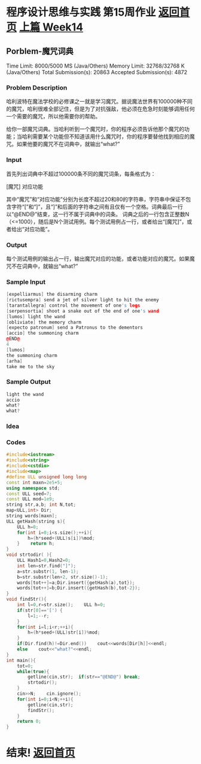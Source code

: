 # 程序设计思维与实践 第15周作业    [返回首页](./index.md)   [上篇 Week14](./week14.md)

## Porblem-魔咒词典
Time Limit: 8000/5000 MS (Java/Others)    Memory Limit: 32768/32768 K (Java/Others)
Total Submission(s): 20863    Accepted Submission(s): 4872


### Problem Description
哈利波特在魔法学校的必修课之一就是学习魔咒。据说魔法世界有100000种不同的魔咒，哈利很难全部记住，但是为了对抗强敌，他必须在危急时刻能够调用任何一个需要的魔咒，所以他需要你的帮助。

给你一部魔咒词典。当哈利听到一个魔咒时，你的程序必须告诉他那个魔咒的功能；当哈利需要某个功能但不知道该用什么魔咒时，你的程序要替他找到相应的魔咒。如果他要的魔咒不在词典中，就输出“what?”
 

### Input
首先列出词典中不超过100000条不同的魔咒词条，每条格式为：

[魔咒] 对应功能

其中“魔咒”和“对应功能”分别为长度不超过20和80的字符串，字符串中保证不包含字符“[”和“]”，且“]”和后面的字符串之间有且仅有一个空格。词典最后一行以“@END@”结束，这一行不属于词典中的词条。
词典之后的一行包含正整数N（<=1000），随后是N个测试用例。每个测试用例占一行，或者给出“[魔咒]”，或者给出“对应功能”。
 

### Output
每个测试用例的输出占一行，输出魔咒对应的功能，或者功能对应的魔咒。如果魔咒不在词典中，就输出“what?”
 

### Sample Input
```cpp
[expelliarmus] the disarming charm
[rictusempra] send a jet of silver light to hit the enemy
[tarantallegra] control the movement of one's legs
[serpensortia] shoot a snake out of the end of one's wand
[lumos] light the wand
[obliviate] the memory charm
[expecto patronum] send a Patronus to the dementors
[accio] the summoning charm
@END@
4
[lumos]
the summoning charm
[arha]
take me to the sky
```

### Sample Output
```cpp
light the wand
accio
what?
what?
```

### Idea

### Codes
```cpp
#include<iostream>
#include<string>
#include<cstdio>
#include<map> 
#define ULL unsigned long long 
const int maxn=2e5+5;
using namespace std;  
const ULL seed=7;
const ULL mod=1e9;
string str,a,b; int N,tot;
map<ULL,int> Dir;
string words[maxn];
ULL getHash(string s){
    ULL h=0;
    for(int i=0;i<s.size();++i){
        h=(h*seed+(ULL)s[i])%mod;
    }    return h;
}
void strtodir( ){ 
    ULL Hash1=0,Hash2=0;
    int len=str.find("]");
    a=str.substr(1, len-1);
    b=str.substr(len+2, str.size()-1);
    words[tot++]=a;Dir.insert({getHash(a),tot});
    words[tot++]=b;Dir.insert({getHash(b),tot-2});
}
void findStr(){
    int l=0,r=str.size();    ULL h=0;
    if(str[0]=='[') {
        l=1;--r;
    }
    for(int i=l;i<r;++i){
        h=(h*seed+(ULL)str[i])%mod;
    }    
    if(Dir.find(h)!=Dir.end())    cout<<words[Dir[h]]<<endl; 
    else    cout<<"what?"<<endl; 
}
int main(){ 
    tot=0;
    while(true){ 
        getline(cin,str);  if(str=="@END@") break; 
        strtodir();
    }
    cin>>N;    cin.ignore();
    for(int i=0;i<N;++i){
        getline(cin,str);
        findStr();
    }
    return 0;
}
```

# 结束!     [返回首页](./index.md)  
